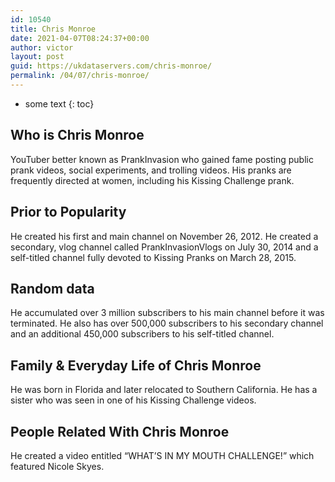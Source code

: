 ```yaml
---
id: 10540
title: Chris Monroe
date: 2021-04-07T08:24:37+00:00
author: victor
layout: post
guid: https://ukdataservers.com/chris-monroe/
permalink: /04/07/chris-monroe/
---
```


* some text
{: toc}


## Who is Chris Monroe



YouTuber better known as PrankInvasion who gained fame posting public prank videos, social experiments, and trolling videos. His pranks are frequently directed at women, including his Kissing Challenge prank.

                
                
                
## Prior to Popularity



He created his first and main channel on November 26, 2012. He created a secondary, vlog channel called PrankInvasionVlogs on July 30, 2014 and a self-titled channel fully devoted to Kissing Pranks on March 28, 2015.

                
                
                
## Random data



He accumulated over 3 million subscribers to his main channel before it was terminated. He also has over 500,000 subscribers to his secondary channel and an additional 450,000 subscribers to his self-titled channel. 

                
                
                
## Family & Everyday Life of Chris Monroe



He was born in Florida and later relocated to Southern California. He has a sister who was seen in one of his Kissing Challenge videos.

                
                
                
## People Related With Chris Monroe



He created a video entitled &#8220;WHAT&#8217;S IN MY MOUTH CHALLENGE!&#8221; which featured Nicole Skyes. 

                
              
            
          
          
          